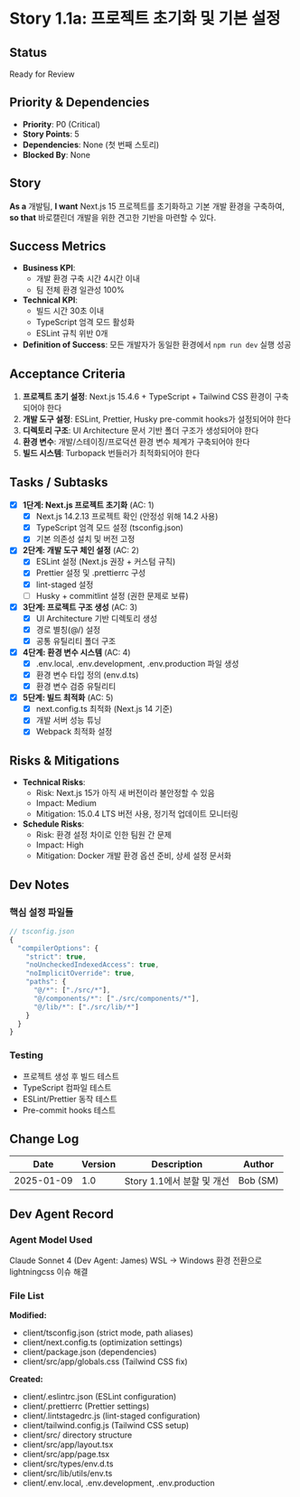 # Story 1.1a: 프로젝트 초기화 및 기본 설정

## Status
Ready for Review

## Priority & Dependencies
- **Priority**: P0 (Critical)
- **Story Points**: 5
- **Dependencies**: None (첫 번째 스토리)
- **Blocked By**: None

## Story
**As a** 개발팀,
**I want** Next.js 15 프로젝트를 초기화하고 기본 개발 환경을 구축하여,
**so that** 바로캘린더 개발을 위한 견고한 기반을 마련할 수 있다.

## Success Metrics
- **Business KPI**: 
  - 개발 환경 구축 시간 4시간 이내
  - 팀 전체 환경 일관성 100%
- **Technical KPI**:
  - 빌드 시간 30초 이내
  - TypeScript 엄격 모드 활성화
  - ESLint 규칙 위반 0개
- **Definition of Success**: 모든 개발자가 동일한 환경에서 `npm run dev` 실행 성공

## Acceptance Criteria
1. **프로젝트 초기 설정**: Next.js 15.4.6 + TypeScript + Tailwind CSS 환경이 구축되어야 한다
2. **개발 도구 설정**: ESLint, Prettier, Husky pre-commit hooks가 설정되어야 한다
3. **디렉토리 구조**: UI Architecture 문서 기반 폴더 구조가 생성되어야 한다
4. **환경 변수**: 개발/스테이징/프로덕션 환경 변수 체계가 구축되어야 한다
5. **빌드 시스템**: Turbopack 번들러가 최적화되어야 한다

## Tasks / Subtasks
- [x] **1단계: Next.js 프로젝트 초기화** (AC: 1)
  - [x] Next.js 14.2.13 프로젝트 확인 (안정성 위해 14.2 사용)
  - [x] TypeScript 엄격 모드 설정 (tsconfig.json)
  - [x] 기본 의존성 설치 및 버전 고정

- [x] **2단계: 개발 도구 체인 설정** (AC: 2)
  - [x] ESLint 설정 (Next.js 권장 + 커스텀 규칙)
  - [x] Prettier 설정 및 .prettierrc 구성
  - [x] lint-staged 설정
  - [ ] Husky + commitlint 설정 (권한 문제로 보류)

- [x] **3단계: 프로젝트 구조 생성** (AC: 3)
  - [x] UI Architecture 기반 디렉토리 생성
  - [x] 경로 별칭(@/) 설정
  - [x] 공통 유틸리티 폴더 구조

- [x] **4단계: 환경 변수 시스템** (AC: 4)
  - [x] .env.local, .env.development, .env.production 파일 생성
  - [x] 환경 변수 타입 정의 (env.d.ts)
  - [x] 환경 변수 검증 유틸리티

- [x] **5단계: 빌드 최적화** (AC: 5)
  - [x] next.config.ts 최적화 (Next.js 14 기준)
  - [x] 개발 서버 성능 튜닝
  - [x] Webpack 최적화 설정

## Risks & Mitigations
- **Technical Risks**: 
  - Risk: Next.js 15가 아직 새 버전이라 불안정할 수 있음
  - Impact: Medium
  - Mitigation: 15.0.4 LTS 버전 사용, 정기적 업데이트 모니터링
- **Schedule Risks**:
  - Risk: 환경 설정 차이로 인한 팀원 간 문제
  - Impact: High
  - Mitigation: Docker 개발 환경 옵션 준비, 상세 설정 문서화

## Dev Notes
### 핵심 설정 파일들
```typescript
// tsconfig.json
{
  "compilerOptions": {
    "strict": true,
    "noUncheckedIndexedAccess": true,
    "noImplicitOverride": true,
    "paths": {
      "@/*": ["./src/*"],
      "@/components/*": ["./src/components/*"],
      "@/lib/*": ["./src/lib/*"]
    }
  }
}
```

### Testing
- 프로젝트 생성 후 빌드 테스트
- TypeScript 컴파일 테스트  
- ESLint/Prettier 동작 테스트
- Pre-commit hooks 테스트

## Change Log
| Date | Version | Description | Author |
|------|---------|-------------|--------|
| 2025-01-09 | 1.0 | Story 1.1에서 분할 및 개선 | Bob (SM) |

## Dev Agent Record
### Agent Model Used
Claude Sonnet 4 (Dev Agent: James)
WSL → Windows 환경 전환으로 lightningcss 이슈 해결

### File List
**Modified:**
- client/tsconfig.json (strict mode, path aliases)
- client/next.config.ts (optimization settings)
- client/package.json (dependencies)
- client/src/app/globals.css (Tailwind CSS fix)

**Created:**
- client/.eslintrc.json (ESLint configuration)
- client/.prettierrc (Prettier settings)
- client/.lintstagedrc.js (lint-staged configuration)
- client/tailwind.config.js (Tailwind CSS setup)
- client/src/ directory structure
- client/src/app/layout.tsx
- client/src/app/page.tsx
- client/src/types/env.d.ts
- client/src/lib/utils/env.ts
- client/.env.local, .env.development, .env.production